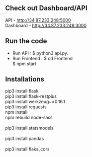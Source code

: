 
## Check out Dashboard/API
API - http://34.87.233.248:5000  
Dashboard - http://34.87.233.248:3000  

## Run the code

- Run API : $ python3 api.py. 
- Run Frontend : $ cd Frontend <br /> 
		 $ npm start 


## Installations
pip3 install flask <br />
pip3 install flask-restplus <br /> 
pip3 install werkzeug~=0.16.1 <br /> 
pip3 install requests <br /> 
npm install <br /> 
npm rebuild node-sass <br />  
pip3 install statsmodels <br />  
pip3 install pandas <br />  
pip3 install flaks_cors <br />  





